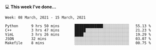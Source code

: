 💻 **This week I've done...**

<!--START_SECTION:waka-->
```text
Week: 08 March, 2021 - 15 March, 2021

Python      9 hrs 50 mins       █████████████░░░░░░░░░░░░   55.13 % 
C++         3 hrs 47 mins       █████░░░░░░░░░░░░░░░░░░░░   21.23 % 
VimL        3 hrs 26 mins       ████░░░░░░░░░░░░░░░░░░░░░   19.29 % 
JSON        32 mins             ░░░░░░░░░░░░░░░░░░░░░░░░░   03.07 % 
Makefile    8 mins              ░░░░░░░░░░░░░░░░░░░░░░░░░   00.75 %
```
<!--END_SECTION:waka-->
